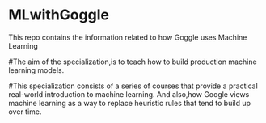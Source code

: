 # MLwithGoggle

This repo contains the information related to how Goggle uses Machine Learning

#The aim of the specialization,is to teach how to build production machine learning models.

#This specialization consists of a series of courses that provide a practical real-world introduction to machine learning.
And also,how Google views machine learning as a way to replace heuristic rules that tend to build up over time.
